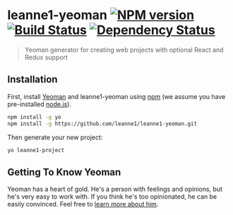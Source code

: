# leanne1-yeoman [![NPM version][npm-image]][npm-url] [![Build Status][travis-image]][travis-url] [![Dependency Status][daviddm-image]][daviddm-url]
> Yeoman generator for creating web projects with optional React and Redux support

## Installation

First, install [Yeoman](http://yeoman.io) and leanne1-yeoman using [npm](https://www.npmjs.com/) (we assume you have pre-installed [node.js](https://nodejs.org/)).

```bash
npm install -g yo
npm install -g https://github.com/leanne1/leanne1-yeoman.git
```

Then generate your new project:

```bash
yo leanne1-project
```

## Getting To Know Yeoman

Yeoman has a heart of gold. He&#39;s a person with feelings and opinions, but he&#39;s very easy to work with. If you think he&#39;s too opinionated, he can be easily convinced. Feel free to [learn more about him](http://yeoman.io/).

[npm-image]: https://badge.fury.io/js/generator-leanne1-react.svg
[npm-url]: https://npmjs.org/package/generator-leanne1-react
[travis-image]: https://travis-ci.org/https://github.com/leanne1//generator-leanne1-react.svg?branch=master
[travis-url]: https://travis-ci.org/https://github.com/leanne1//generator-leanne1-react
[daviddm-image]: https://david-dm.org/https://github.com/leanne1//generator-leanne1-react.svg?theme=shields.io
[daviddm-url]: https://david-dm.org/https://github.com/leanne1//generator-leanne1-react
